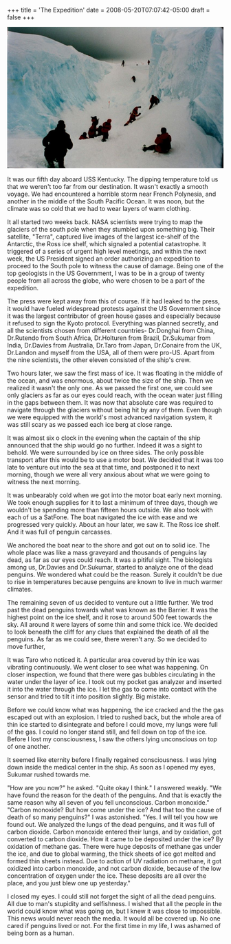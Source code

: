 +++
title = 'The Expedition'
date = 2008-05-20T07:07:42-05:00
draft = false
+++

![ice expedition](../../static/images/expedition.jpg)

It was our fifth day aboard USS Kentucky. The dipping temperature told us that we weren't too far from our destination. It wasn't exactly a smooth voyage. We had encountered a horrible storm near French Polynesia, and another in the middle of the South Pacific Ocean. It was noon, but the climate was so cold that we had to wear layers of warm clothing.

It all started two weeks back. NASA scientists were trying to map the glaciers of the south pole when they stumbled upon something big. Their satellite, "Terra", captured live images of the largest ice-shelf of the Antarctic, the Ross ice shelf, which signaled a potential catastrophe. It triggered of a series of urgent high level meetings, and within the next week, the US President signed an order authorizing an expedition to proceed to the South pole to witness the cause of damage. Being one of the top geologists in the US Government, I was to be in a group of twenty people from all across the globe, who were chosen to be a part of the expedition.

The press were kept away from this of course. If it had leaked to the press, it would have fueled widespread protests against the US Government since it was the largest contributor of green house gases and especially because it refused to sign the Kyoto protocol. Everything was planned secretly, and all the scientists chosen from different countries- Dr.Donghai from China, Dr.Rutendo from South Africa, Dr.Holturen from Brazil, Dr.Sukumar from India, Dr.Davies from Australia, Dr.Taro from Japan, Dr.Conaire from the UK, Dr.Landon and myself from the USA, all of them were pro-US. Apart from the nine scientists, the other eleven consisted of the ship's crew.

Two hours later, we saw the first mass of ice. It was floating in the middle of the ocean, and was enormous, about twice the size of the ship. Then we realized it wasn't the only one. As we passed the first one, we could see only glaciers as far as our eyes could reach, with the ocean water just filling in the gaps between them. It was now that absolute care was required to navigate through the glaciers without being hit by any of them. Even though we were equipped with the world's most advanced navigation system, it was still scary as we passed each ice berg at close range.

It was almost six o clock in the evening when the captain of the ship announced that the ship would go no further. Indeed it was a sight to behold. We were surrounded by ice on three sides. The only possible transport after this would be to use a motor boat. We decided that it was too late to venture out into the sea at that time, and postponed it to next morning, though we were all very anxious about what we were going to witness the next morning.

It was unbearably cold when we got into the motor boat early next morning. We took enough supplies for it to last a minimum of three days, though we wouldn't be spending more than fifteen hours outside. We also took with each of us a SatFone. The boat navigated the ice with ease and we progressed very quickly. About an hour later, we saw it. The Ross ice shelf. And it was full of penguin carcasses.

We anchored the boat near to the shore and got out on to solid ice. The whole place was like a mass graveyard and thousands of penguins lay dead, as far as our eyes could reach. It was a pitiful sight. The biologists among us, Dr.Davies and Dr.Sukumar, started to analyze one of the dead penguins. We wondered what could be the reason. Surely it couldn't be due to rise in temperatures because penguins are known to live in much warmer climates.

The remaining seven of us decided to venture out a little further. We trod past the dead penguins towards what was known as the Barrier. It was the highest point on the ice shelf, and it rose to around 500 feet towards the sky. All around it were layers of some thin and some thick ice. We decided to look beneath the cliff for any clues that explained the death of all the penguins. As far as we could see, there weren't any. So we decided to move further,

It was Taro who noticed it. A particular area covered by thin ice was vibrating continuously. We went closer to see what was happening. On closer inspection, we found that there were gas bubbles circulating in the water under the layer of ice. I took out my pocket gas analyzer and inserted it into the water through the ice. I let the gas to come into contact with the sensor and tried to tilt it into position slightly. Big mistake.

Before we could know what was happening, the ice cracked and the the gas escaped out with an explosion. I tried to rushed back, but the whole area of thin ice started to disintegrate and before I could move, my lungs were full of the gas. I could no longer stand still, and fell down on top of the ice. Before I lost my consciousness, I saw the others lying unconscious on top of one another.

It seemed like eternity before I finally regained consciousness. I was lying down inside the medical center in the ship. As soon as I opened my eyes, Sukumar rushed towards me.

"How are you now?" he asked.
"Quite okay I think." I answered weakly.
"We have found the reason for the death of the penguins. And that is exactly the same reason why all seven of you fell unconscious. Carbon monoxide."
"Carbon monoxide? But how come under the ice? And that too the cause of death of so many penguins?" I was astonished.
"Yes. I will tell you how we found out. We analyzed the lungs of the dead penguins, and it was full of carbon dioxide. Carbon monoxide entered their lungs, and by oxidation, got converted to carbon dioxide. How it came to be deposited under the ice? By oxidation of methane gas. There were huge deposits of methane gas under the ice, and due to global warming, the thick sheets of ice got melted and formed thin sheets instead. Due to action of UV radiation on methane, it got oxidized into carbon monoxide, and not carbon dioxide, because of the low concentration of oxygen under the ice. These deposits are all over the place, and you just blew one up yesterday."

I closed my eyes. I could still not forget the sight of all the dead penguins. All due to man's stupidity and selfishness. I wished that all the people in the world could know what was going on, but I knew it was close to impossible. This news would never reach the media. It would all be covered up. No one cared if penguins lived or not. For the first time in my life, I was ashamed of being born as a human.